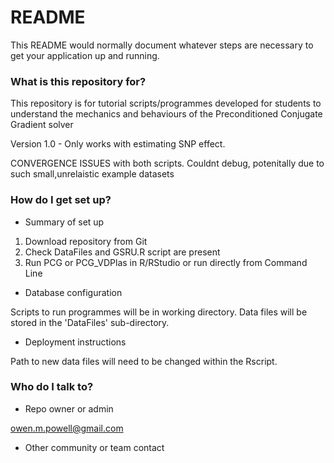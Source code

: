 # README #

This README would normally document whatever steps are necessary to get your application up and running.

### What is this repository for? ###

This repository is for tutorial scripts/programmes developed for students to understand the mechanics and behaviours of the Preconditioned Conjugate Gradient solver 

Version 1.0 - Only works with estimating SNP effect. 

CONVERGENCE ISSUES with both scripts. Couldnt debug, potenitally due to such small,unrelaistic example datasets

### How do I get set up? ###

* Summary of set up

1. Download repository from Git
2. Check DataFiles and GSRU.R script are present
3. Run PCG or PCG_VDPlas in R/RStudio or run directly from Command Line

* Database configuration

Scripts to run programmes will be in working directory.
Data files will be stored in the 'DataFiles' sub-directory.
	
* Deployment instructions

Path to new data files will need to be changed within the Rscript.
	

### Who do I talk to? ###

* Repo owner or admin

owen.m.powell@gmail.com
	
* Other community or team contact

